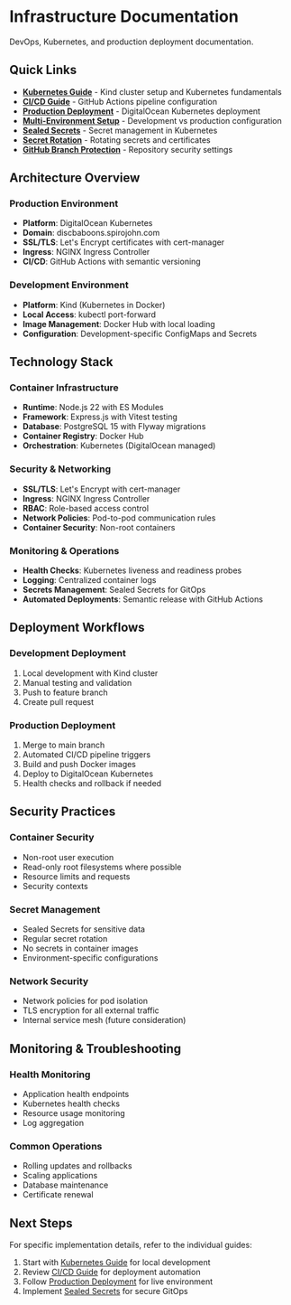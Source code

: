# Infrastructure Documentation

DevOps, Kubernetes, and production deployment documentation.

## Quick Links

- **[Kubernetes Guide](./kubernetes-guide.md)** - Kind cluster setup and Kubernetes fundamentals
- **[CI/CD Guide](./cicd-guide.md)** - GitHub Actions pipeline configuration
- **[Production Deployment](./production-deployment-guide.md)** - DigitalOcean Kubernetes deployment
- **[Multi-Environment Setup](./multi-environment-setup.md)** - Development vs production configuration
- **[Sealed Secrets](./sealed-secrets-guide.md)** - Secret management in Kubernetes
- **[Secret Rotation](./secret-rotation-guide.md)** - Rotating secrets and certificates
- **[GitHub Branch Protection](./github-branch-protection.md)** - Repository security settings

## Architecture Overview

### Production Environment
- **Platform**: DigitalOcean Kubernetes
- **Domain**: discbaboons.spirojohn.com
- **SSL/TLS**: Let's Encrypt certificates with cert-manager
- **Ingress**: NGINX Ingress Controller
- **CI/CD**: GitHub Actions with semantic versioning

### Development Environment
- **Platform**: Kind (Kubernetes in Docker)
- **Local Access**: kubectl port-forward
- **Image Management**: Docker Hub with local loading
- **Configuration**: Development-specific ConfigMaps and Secrets

## Technology Stack

### Container Infrastructure
- **Runtime**: Node.js 22 with ES Modules
- **Framework**: Express.js with Vitest testing
- **Database**: PostgreSQL 15 with Flyway migrations
- **Container Registry**: Docker Hub
- **Orchestration**: Kubernetes (DigitalOcean managed)

### Security & Networking
- **SSL/TLS**: Let's Encrypt with cert-manager
- **Ingress**: NGINX Ingress Controller
- **RBAC**: Role-based access control
- **Network Policies**: Pod-to-pod communication rules
- **Container Security**: Non-root containers

### Monitoring & Operations
- **Health Checks**: Kubernetes liveness and readiness probes
- **Logging**: Centralized container logs
- **Secrets Management**: Sealed Secrets for GitOps
- **Automated Deployments**: Semantic release with GitHub Actions

## Deployment Workflows

### Development Deployment
1. Local development with Kind cluster
2. Manual testing and validation
3. Push to feature branch
4. Create pull request

### Production Deployment
1. Merge to main branch
2. Automated CI/CD pipeline triggers
3. Build and push Docker images
4. Deploy to DigitalOcean Kubernetes
5. Health checks and rollback if needed

## Security Practices

### Container Security
- Non-root user execution
- Read-only root filesystems where possible
- Resource limits and requests
- Security contexts

### Secret Management
- Sealed Secrets for sensitive data
- Regular secret rotation
- No secrets in container images
- Environment-specific configurations

### Network Security
- Network policies for pod isolation
- TLS encryption for all external traffic
- Internal service mesh (future consideration)

## Monitoring & Troubleshooting

### Health Monitoring
- Application health endpoints
- Kubernetes health checks
- Resource usage monitoring
- Log aggregation

### Common Operations
- Rolling updates and rollbacks
- Scaling applications
- Database maintenance
- Certificate renewal

## Next Steps

For specific implementation details, refer to the individual guides:

1. Start with [Kubernetes Guide](./kubernetes-guide.md) for local development
2. Review [CI/CD Guide](./cicd-guide.md) for deployment automation
3. Follow [Production Deployment](./production-deployment-guide.md) for live environment
4. Implement [Sealed Secrets](./sealed-secrets-guide.md) for secure GitOps